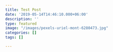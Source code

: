 ```yaml
---
title: Test Post
date: '2019-05-14T14:46:10.000+06:00'
description: ''
type: featured
image: "/images/pexels-uriel-mont-6280473.jpg"
categories: []
tags: []

---
```

